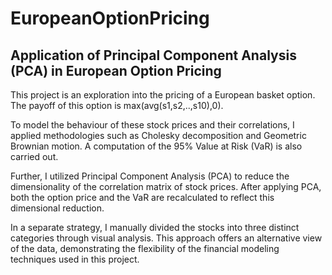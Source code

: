 # EuropeanOptionPricing

## Application of Principal Component Analysis (PCA) in European Option Pricing

This project is an exploration into the pricing of a European basket option. The payoff of this option is max(avg(s1,s2,..,s10),0).

To model the behaviour of these stock prices and their correlations, I applied methodologies such as Cholesky decomposition and Geometric Brownian motion. A computation of the 95% Value at Risk (VaR) is also carried out.

Further, I utilized Principal Component Analysis (PCA) to reduce the dimensionality of the correlation matrix of stock prices. After applying PCA, both the option price and the VaR are recalculated to reflect this dimensional reduction.

In a separate strategy, I manually divided the stocks into three distinct categories through visual analysis. This approach offers an alternative view of the data, demonstrating the flexibility of the financial modeling techniques used in this project.
